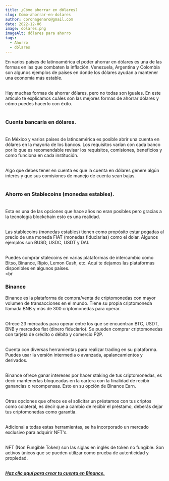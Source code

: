 ```yaml
---
title: ¿Cómo ahorrar en dólares?
slug: Como-ahorrar-en-dolares
author: coronagenaro@gmail.com
date: 2022-12-06
image: dolares.png
imageAlt: dólares para ahorro
tags:
  - Ahorro
  - dólares
---
```

E﻿n varios países de latinoamérica el poder ahorrar en dólares es una de las formas en las que combaten la inflación. Venezuela, Argentina y Colombia son algunos ejemplos de países en donde los dólares ayudan a mantener una economía más estable.<br/><br/>

Hay muchas formas de ahorrar dólares, pero no todas son iguales. En este artículo te explicamos cuáles son las mejores formas de ahorrar dólares y cómo puedes hacerlo con éxito.<br/><br/>

### **Cuenta bancaría en dólares.**<br/><br/>

E﻿n México y varios países de latinoamérica es posible abrir una cuenta en dólares en la mayoría de los bancos. Los requisitos varían con cada banco por lo que es recomendable revisar los requisitos, comisiones, beneficios y como funciona en cada institución.<br/><br/>

Algo que debes tener en cuenta es que la cuenta en dólares genere algún interés y que sus comisiones de manejo de cuenta sean bajas.<br/><br/>

### **A﻿horro en Stablecoins (monedas estables).** <br/><br/>

E﻿sta es una de las opciones que hace años no eran posibles pero gracias a la tecnología blockchain esto es una realidad.<br/><br/>

L﻿as stablecoins (monedas estables) tienen como propósito estar pegadas al precio de una moneda FIAT (monedas fiduciarias) como el dolar. Algunos ejemplos son BUSD, USDC, USDT y DAI. <br/><br/>

P﻿uedes comprar stalecoins en varias plataformas de intercambio como Bitso, Binance, Ripio, Lemon Cash, etc. Aquí te dejamos las plataformas disponibles en algunos países.<br/><br

### **B﻿inance**

Binance es la plataforma de compra/venta de criptomonedas con mayor volumen de transacciones en el mundo. Tiene su propia criptomoneda llamada BNB y más de 300 criptomonedas para operar. <br/><br/>

Ofrece 23 mercados para operar entre los que se encuentran BTC, USDT, BNB y mercados  fíat (dinero fiduciario). Se pueden comprar criptomonedas con tarjeta de crédito o débito y comercio P2P. <br/><br/>

Cuenta con diversas herramientas para realizar trading en su plataforma. Puedes usar la versión intermedia o avanzada, apalancamientos y derivados. <br/><br/>

Binance ofrece ganar intereses por hacer staking de tus criptomonedas, es decir mantenerlas bloqueadas en la cartera con la finalidad de recibir ganancias o recompensas. Esto en su opción de Binance Earn. <br/><br/>

Otras opciones que ofrece es el solicitar un préstamos con tus criptos como colateral, es decir que a cambio de recibir el préstamo, deberás dejar tus criptomonedas como garantía. <br/><br/>

Adicional a todas estas herramientas, se ha incorporado un mercado exclusivo para adquirir NFT's. <br/><br/>

NFT (Non Fungible Token) son las siglas en inglés de token no fungible. Son activos únicos que se pueden utilizar como prueba de autenticidad y propiedad. <br/><br/>

***[Haz clic aquí para crear tu cuenta en Binance.](https://www.binance.com/es-MX/register?ref=10616307)*** <br/><br/>